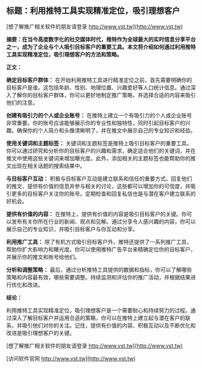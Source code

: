 ## **标题：利用推特工具实现精准定位，吸引理想客户**

[想了解推广相关软件的朋友请登录 http://www.vst.tw](http://www.vst.tw)

**摘要：在当今高度数字化的社交媒体时代，推特作为全球最大的实时信息分享平台之一，成为了企业与个人吸引目标客户的重要工具。本文将介绍如何通过利用推特工具实现精准定位，吸引理想客户的方法和策略。**

**正文：**

**确定目标客户群体：**
在开始利用推特工具进行精准定位之前，首先需要明确你的目标客户是谁。这包括年龄、性别、地理位置、兴趣爱好等人口统计信息。通过深入了解你的目标客户群体，你可以更好地制定推广策略，并选择合适的内容来吸引他们的注意。

**创建有吸引力的个人或企业账号：**
在推特上建立一个有吸引力的个人或企业账号非常重要。你的账号应该能够展示你的专业性和独特性，同时引起目标客户的兴趣。确保你的个人简介和头像清晰明了，并在推文中展示自己的专业知识和经验。

**使用关键词和主题标签：**
关键词和主题标签是推特上吸引目标客户的重要工具。你可以通过研究和分析你的目标客户的兴趣和需求，确定适合他们的关键词，并在推文中使用这些关键词来增加曝光度。此外，添加相关的主题标签也能帮助你的推文出现在相关话题的搜索结果中。

**与目标客户互动：**
积极与目标客户互动是建立联系和信任的重要方式。回复他们的推文、提供有价值的信息并参与相关的讨论，这些都可以增加你的可信度，并吸引更多的目标客户关注你的账号。定期检查和回复私信也是与潜在客户建立联系的好机会。

**提供有价值的内容：**
在推特上，提供有价值的内容是吸引目标客户的关键。你可以发布有关你所在行业的新闻、观点和见解。通过分享令人感兴趣的内容，你可以展示自己的专业知识，并吸引目标客户与你互动和分享。

**利用推广工具：**
除了有机方式吸引目标客户外，推特还提供了一系列推广工具，帮助你扩大影响力和曝光度。你可以使用推特广告平台来精确定位你的目标客户，并展示你的推文和账号给他们。

**分析和调整策略：**
最后，通过分析推特工具提供的数据和指标，你可以了解哪些策略和内容最有效，哪些需要调整。持续监测和评估你的推广活动，并根据结果进行优化和改进。

**结论：**

利用推特工具实现精准定位，吸引理想客户是一个需要耐心和持续努力的过程。通过深入了解目标客户并运用合适的策略，你可以在推特上建立起与潜在客户的联系，并吸引他们对你的关注。记住，提供有价值的内容、积极互动以及不断优化和改进是吸引理想客户的关键。

[想了解推广相关软件的朋友请登录 http://www.vst.tw](http://www.vst.tw)


[访问软件官网 http://www.vst.tw](http://www.vst.tw)
